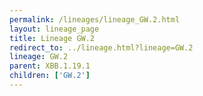 ```yaml
---
permalink: /lineages/lineage_GW.2.html
layout: lineage_page
title: Lineage GW.2
redirect_to: ../lineage.html?lineage=GW.2
lineage: GW.2
parent: XBB.1.19.1
children: ['GW.2']
---
```

